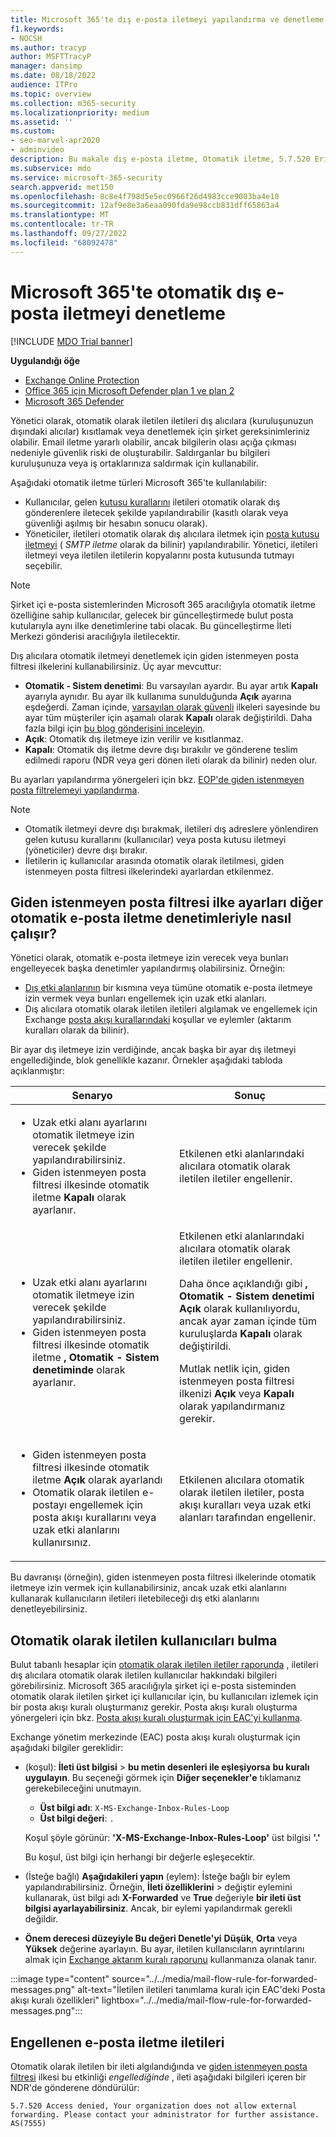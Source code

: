```yaml
---
title: Microsoft 365'te dış e-posta iletmeyi yapılandırma ve denetleme.
f1.keywords:
- NOCSH
ms.author: tracyp
author: MSFTTracyP
manager: dansimp
ms.date: 08/18/2022
audience: ITPro
ms.topic: overview
ms.collection: m365-security
ms.localizationpriority: medium
ms.assetid: ''
ms.custom:
- seo-marvel-apr2020
- adminvideo
description: Bu makale dış e-posta iletme, Otomatik iletme, 5.7.520 Erişim Reddedildi iletileri, dış iletmeyi devre dışı bırakma, 'Yöneticiniz dış iletmeyi devre dışı bırakmış' iletileri ve giden istenmeyen posta önleme ilkesi gibi konuları kapsar.
ms.subservice: mdo
ms.service: microsoft-365-security
search.appverid: met150
ms.openlocfilehash: 8c8e4f798d5e5ec0966f26d4983cce9003ba4e10
ms.sourcegitcommit: 12af9e8e3a6eaa090fda9e98ccb831dff65863a4
ms.translationtype: MT
ms.contentlocale: tr-TR
ms.lasthandoff: 09/27/2022
ms.locfileid: "68092478"
---
```

# <a name="control-automatic-external-email-forwarding-in-microsoft-365"></a>Microsoft 365'te otomatik dış e-posta iletmeyi denetleme

[!INCLUDE [MDO Trial banner](../includes/mdo-trial-banner.md)]

**Uygulandığı öğe**
- [Exchange Online Protection](exchange-online-protection-overview.md)
- [Office 365 için Microsoft Defender plan 1 ve plan 2](defender-for-office-365.md)
- [Microsoft 365 Defender](../defender/microsoft-365-defender.md)

Yönetici olarak, otomatik olarak iletilen iletileri dış alıcılara (kuruluşunuzun dışındaki alıcılar) kısıtlamak veya denetlemek için şirket gereksinimleriniz olabilir. Email iletme yararlı olabilir, ancak bilgilerin olası açığa çıkması nedeniyle güvenlik riski de oluşturabilir. Saldırganlar bu bilgileri kuruluşunuza veya iş ortaklarınıza saldırmak için kullanabilir.

Aşağıdaki otomatik iletme türleri Microsoft 365'te kullanılabilir:

- Kullanıcılar, gelen [kutusu kurallarını](https://support.microsoft.com/office/c24f5dea-9465-4df4-ad17-a50704d66c59) iletileri otomatik olarak dış gönderenlere iletecek şekilde yapılandırabilir (kasıtlı olarak veya güvenliği aşılmış bir hesabın sonucu olarak).
- Yöneticiler, iletileri otomatik olarak dış alıcılara iletmek için [posta kutusu iletmeyi](/exchange/recipients-in-exchange-online/manage-user-mailboxes/configure-email-forwarding) ( _SMTP iletme_ olarak da bilinir) yapılandırabilir. Yönetici, iletileri iletmeyi veya iletilen iletilerin kopyalarını posta kutusunda tutmayı seçebilir.

> [!NOTE]
> Şirket içi e-posta sistemlerinden Microsoft 365 aracılığıyla otomatik iletme özelliğine sahip kullanıcılar, gelecek bir güncelleştirmede bulut posta kutularıyla aynı ilke denetimlerine tabi olacak. Bu güncelleştirme İleti Merkezi gönderisi aracılığıyla iletilecektir.

Dış alıcılara otomatik iletmeyi denetlemek için giden istenmeyen posta filtresi ilkelerini kullanabilirsiniz. Üç ayar mevcuttur:

- **Otomatik - Sistem denetimi**: Bu varsayılan ayardır. Bu ayar artık **Kapalı** ayarıyla aynıdır. Bu ayar ilk kullanıma sunulduğunda **Açık** ayarına eşdeğerdi. Zaman içinde, [varsayılan olarak güvenli](secure-by-default.md) ilkeleri sayesinde bu ayar tüm müşteriler için aşamalı olarak **Kapalı** olarak değiştirildi. Daha fazla bilgi için [bu blog gönderisini inceleyin](https://techcommunity.microsoft.com/t5/exchange-team-blog/all-you-need-to-know-about-automatic-email-forwarding-in/ba-p/2074888).
- **Açık**: Otomatik dış iletmeye izin verilir ve kısıtlanmaz.
- **Kapalı**: Otomatik dış iletme devre dışı bırakılır ve gönderene teslim edilmedi raporu (NDR veya geri dönen ileti olarak da bilinir) neden olur.

Bu ayarları yapılandırma yönergeleri için bkz. [EOP'de giden istenmeyen posta filtrelemeyi yapılandırma](configure-the-outbound-spam-policy.md).

> [!NOTE]
>
> - Otomatik iletmeyi devre dışı bırakmak, iletileri dış adreslere yönlendiren gelen kutusu kurallarını (kullanıcılar) veya posta kutusu iletmeyi (yöneticiler) devre dışı bırakır.
> - İletilerin iç kullanıcılar arasında otomatik olarak iletilmesi, giden istenmeyen posta filtresi ilkelerindeki ayarlardan etkilenmez.

## <a name="how-the-outbound-spam-filter-policy-settings-work-with-other-automatic-email-forwarding-controls"></a>Giden istenmeyen posta filtresi ilke ayarları diğer otomatik e-posta iletme denetimleriyle nasıl çalışır?

Yönetici olarak, otomatik e-posta iletmeye izin verecek veya bunları engelleyecek başka denetimler yapılandırmış olabilirsiniz. Örneğin:

- [Dış etki alanlarının](/exchange/mail-flow-best-practices/remote-domains/remote-domains) bir kısmına veya tümüne otomatik e-posta iletmeye izin vermek veya bunları engellemek için uzak etki alanları.
- Dış alıcılara otomatik olarak iletilen iletileri algılamak ve engellemek için Exchange [posta akışı kurallarındaki](/exchange/security-and-compliance/mail-flow-rules/mail-flow-rules) koşullar ve eylemler (aktarım kuralları olarak da bilinir).

Bir ayar dış iletmeye izin verdiğinde, ancak başka bir ayar dış iletmeyi engellediğinde, blok genellikle kazanır. Örnekler aşağıdaki tabloda açıklanmıştır:

|Senaryo|Sonuç|
|---|---|
|<ul><li>Uzak etki alanı ayarlarını otomatik iletmeye izin verecek şekilde yapılandırabilirsiniz.</li><li>Giden istenmeyen posta filtresi ilkesinde otomatik iletme **Kapalı** olarak ayarlanır.</li></ul>|Etkilenen etki alanlarındaki alıcılara otomatik olarak iletilen iletiler engellenir.|
|<ul><li>Uzak etki alanı ayarlarını otomatik iletmeye izin verecek şekilde yapılandırabilirsiniz.</li><li>Giden istenmeyen posta filtresi ilkesinde otomatik iletme **, Otomatik - Sistem denetiminde** olarak ayarlanır.</li></ul>|Etkilenen etki alanlarındaki alıcılara otomatik olarak iletilen iletiler engellenir. <p> Daha önce açıklandığı gibi **, Otomatik - Sistem denetimi** **Açık** olarak kullanılıyordu, ancak ayar zaman içinde tüm kuruluşlarda **Kapalı** olarak değiştirildi. <p> Mutlak netlik için, giden istenmeyen posta filtresi ilkenizi **Açık** veya **Kapalı** olarak yapılandırmanız gerekir.|
|<ul><li>Giden istenmeyen posta filtresi ilkesinde otomatik iletme **Açık** olarak ayarlandı</li><li>Otomatik olarak iletilen e-postayı engellemek için posta akışı kurallarını veya uzak etki alanlarını kullanırsınız.</li></ul>|Etkilenen alıcılara otomatik olarak iletilen iletiler, posta akışı kuralları veya uzak etki alanları tarafından engellenir.|

Bu davranışı (örneğin), giden istenmeyen posta filtresi ilkelerinde otomatik iletmeye izin vermek için kullanabilirsiniz, ancak uzak etki alanlarını kullanarak kullanıcıların iletileri iletebileceği dış etki alanlarını denetleyebilirsiniz.

## <a name="how-to-find-users-that-are-automatically-forwarding"></a>Otomatik olarak iletilen kullanıcıları bulma

Bulut tabanlı hesaplar için [otomatik olarak iletilen iletiler raporunda](/exchange/monitoring/mail-flow-reports/mfr-auto-forwarded-messages-report) , iletileri dış alıcılara otomatik olarak iletilen kullanıcılar hakkındaki bilgileri görebilirsiniz. Microsoft 365 aracılığıyla şirket içi e-posta sisteminden otomatik olarak iletilen şirket içi kullanıcılar için, bu kullanıcıları izlemek için bir posta akışı kuralı oluşturmanız gerekir. Posta akışı kuralı oluşturma yönergeleri için bkz. [Posta akışı kuralı oluşturmak için EAC'yi kullanma](/exchange/security-and-compliance/mail-flow-rules/manage-mail-flow-rules#use-the-eac-to-create-a-mail-flow-rule).

Exchange yönetim merkezinde (EAC) posta akışı kuralı oluşturmak için aşağıdaki bilgiler gereklidir:

- (koşul): **İleti üst bilgisi** \> **bu metin desenleri ile eşleşiyorsa** **bu kuralı uygulayın**. Bu seçeneği görmek için **Diğer seçenekler'e** tıklamanız gerekebileceğini unutmayın.
  - **Üst bilgi adı**: `X-MS-Exchange-Inbox-Rules-Loop`
  - **Üst bilgi değeri**: `.`

  Koşul şöyle görünür: **'X-MS-Exchange-Inbox-Rules-Loop'** üst bilgisi **'.'**

  Bu koşul, üst bilgi için herhangi bir değerle eşleşecektir.

- (İsteğe bağlı) **Aşağıdakileri yapın** (eylem): İsteğe bağlı bir eylem yapılandırabilirsiniz. Örneğin, **İleti özelliklerini** \> değiştir eylemini kullanarak, üst bilgi adı **X-Forwarded** ve **True** değeriyle **bir ileti üst bilgisi ayarlayabilirsiniz**. Ancak, bir eylemi yapılandırmak gerekli değildir.
- **Önem derecesi düzeyiyle Bu değeri Denetle'yi** **Düşük**, **Orta** veya **Yüksek** değerine ayarlayın. Bu ayar, iletilen kullanıcıların ayrıntılarını almak için [Exchange aktarım kuralı raporunu](view-email-security-reports.md#exchange-transport-rule-report) kullanmanıza olanak tanır.

:::image type="content" source="../../media/mail-flow-rule-for-forwarded-messages.png" alt-text="İletilen iletileri tanımlama kuralı için EAC'deki Posta akışı kuralı özellikleri" lightbox="../../media/mail-flow-rule-for-forwarded-messages.png":::

## <a name="blocked-email-forwarding-messages"></a>Engellenen e-posta iletme iletileri

Otomatik olarak iletilen bir ileti algılandığında ve [giden istenmeyen posta filtresi](configure-the-outbound-spam-policy.md) ilkesi bu etkinliği *engellediğinde* , ileti aşağıdaki bilgileri içeren bir NDR'de gönderene döndürülür:

`5.7.520 Access denied, Your organization does not allow external forwarding. Please contact your administrator for further assistance. AS(7555)`

